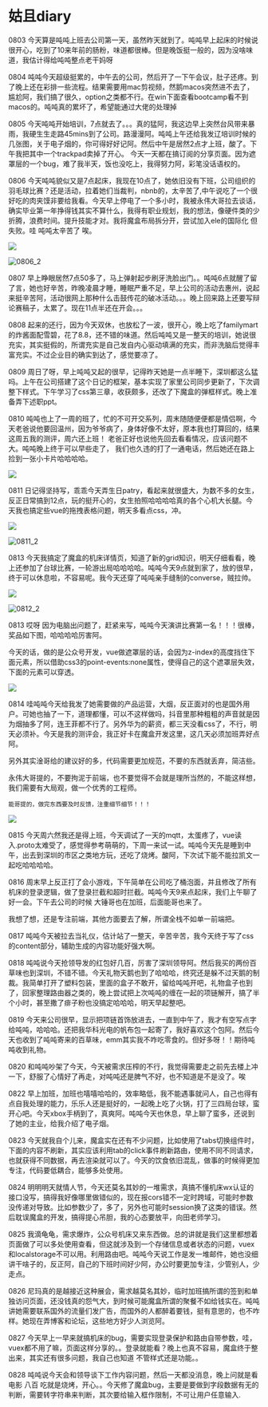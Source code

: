 # 姑且diary
0803 今天算是吨吨上班去公司第一天，虽然昨天就到了。吨吨早上起床的时候说很开心，吃到了10来年前的肠粉，味道都很棒。但是晚饭挺一般的，因为没啥味道，我估计得给吨吨整点老干妈呀

0804 吨吨今天超级挺累的，中午去的公司，然后开了一下午会议，肚子还疼。到了晚上还在彩排一些流程。结果需要用mac剪视频，然鹅macos突然进不去了，尴尬阿，我们搞了很久，option之类都不行。在win下面查看bootcamp看不到macos的。吨吨真的累坏了，希望能通过大佬的处理掉

0805 今天吨吨开始培训，7点就去了。。。真的猛阿，我这边早上突然台风带来暴雨，我硬生生走路45mins到了公司。路漫漫阿。吨吨上午还给我发辽培训时候的几张图，关于电子烟的，你可得好好记阿。然后中午是居然2点才上班，酸了。下午我把其中一个trackpad卖掉了开心。 今天一天都在搞订阅的分享页面。因为遮罩层的一个bug，难了我半天，饭也没吃上，我得努力阿，彩笔没话语权的。

0806 今天吨吨貌似又是7点起床，我现在10点了，她依旧没有下班，公司组织的羽毛球比赛？还是活动，拉着她们当裁判，nbnb的，太辛苦了,中午说吃了一个很好吃的肉夹馍非要给我看。今天早上停电了一个多小时，我被永伟大哥拉去谈话，确实毕业第一年挣得钱其实不算什么，我得有职业规划，我的想法，像硬件类的少折腾，浪费时间。提升技能才对。我将魔盒布局拆分开，尝试加入ele的国际化 但失败。哇 吨吨太辛苦了 唉。

![](./img/0806.jpg)

![0806_2](./img/0806_2.jpg)

0807 早上睁眼居然7点50多了，马上弹射起步刷牙洗脸出门。。吨吨6点就醒了留了言，她也好辛苦，昨晚凌晨才睡，睡眠严重不足，早上公司的活动去惠州，说起来挺辛苦阿，活动很网上那种什么击鼓传花的破冰活动。。。晚上回来路上还要写辩论赛稿子，太累了。现在11点半还在开会。。。

0808 起来的还行，因为今天双休，也放松了一波，很开心，晚上吃了familymart的炸酱面配雪碧，花了8.8，还不错的味道。然后吨吨又是一整天的培训，她说很充实，其实挺假的，所谓充实是自己发自内心驱动填满的充实，而非洗脑后觉得丰富充实。不过企业目的确实到达了，感觉要凉了。

0809 周日了呀，早上吨吨又起的很早，记得昨天她是一点半睡下，深圳都这么猛吗。上午在公司搭建了这个日记的框架，基本实现了家里公司同步更新了，下次调整下样式。下午学习了css第三章，收获颇多，还改了下魔盒的弹框样式。晚上准备弄下述职ppt。

0810 吨吨也上了一周的班了，忙的不可开交系列，周末随随便便都是情侣啊，今天老爸说他要回温州，因为爷爷病了，身体好像不太好，原本我也打算回的，结果这周五我的测评，周六还上班！ 老爸正好也说他先回去看看情况，应该问题不大。吨吨晚上终于可以早些走了， 我们也久违的打了一通电话，然后她还在路上捡到一张小卡片哈哈哈哈。

![](./img/0810.jpg)

0811 日记得坚持写，乖乖今天弄生日patry，看起来就很盛大，为数不多的女生，反正日常搞到12点，玩的挺开心的，女生拍照哈哈哈哈真的各个心机大长腿。今天我也搞定些vue的拖拽表格问题，明天多看点css，冲。

![](./img/0811.jpg)

![0811_2](./img/0811_2.jpg)



0813 今天我搞定了魔盒的机床详情页，知道了新的grid知识，明天仔细看看，晚上还参加了台球比赛，一轮游出局哈哈哈哈。吨吨今天9点就到家了，放的很早，终于可以休息啦，不容易呢。我今天还穿了吨吨亲手缝制的converse，贼拉帅。

![](F:\code\mydiary\docs\diary\img\0812.jpg)

![0812_2](F:\code\mydiary\docs\diary\img\0812_2.jpg)

0813 哎呀 因为电脑出问题了，赶紧来写，吨吨今天演讲比赛第一名！！！很棒，奖品如下图，哈哈哈哈厉害阿。

今天的话，做的是公众号开发，vue做遮罩层的话，会因为z-index的高度挡住下面元素，所以借助css3的point-events:none属性，使得自己的这个遮罩层失效，下面的元素可以穿透。

![](./img/0813.jpg)

0814 哇吨吨今天给我发了她需要做的产品运营，大烟，反正面对的也是国外用户。可她也抽了一下，道理都懂，可以不这样做吗，抖音里那种粗粗的声音就是因为烟抽多了阿，连王菲都不行了。另外华为的薪资，都三天没看css了，不行，明天必须补。今天是我的测评会，我正好卡在魔盒开发这里，这几天必须加班弄好点阿。

​	另外其实淦哥给的建议好的多，代码需要更加规范，不要的东西就丢弃，简洁些。

​	永伟大哥提的，不要拘泥于前端，也不要觉得不会就是理所当然的，不能这样想，我们需要有大局观，做一个优秀的工程师。

    能哥提的，做完东西要及时反馈，注重细节细节！！！

![](./img/0814.jpg)



0815 今天周六然我还是得上班，今天调试了一天的mqtt，太蛋疼了，vue读入.proto太难受了，感觉得参考萌萌的，下周一来试一试。吨吨今天先是睡到中午，出去到深圳的市区之类地方玩，还吃了烧烤。酸阿，下次试下能不能拉凯文一起吃哈哈哈哈。



0816 周末早上反正打了会小游戏，下午简单在公司吃了桶泡面，并且修改了所有机床的登录逻辑，做了登录拦截和超时拦截。吨吨今天9来点起床，我们上午聊了好一会。下午去公司的时候 大锤哥也在加班，后面能哥也来了。

我想了想，还是专注前端，其他方面要去了解，所谓全栈不如单一前端把。

0817 吨吨今天被拉去当礼仪，估计站了一整天，辛苦辛苦，我今天终于写了css的content部分，辅助生成的内容功能好强大啊。

0818 吨吨说今天抢领导发的红包好几百，厉害了深圳领导阿。然后我买的两份百草味也到深圳，不错不错。今天礼物天鹅也到了哈哈哈，终究还是躲不过天鹅的制裁。我简单打开了塑料包装，里面的盒子不敢开，留给吨吨开吧，礼物盒子也到了，回家整理路由器之类的，晚上尝试把上次吨吨的缠在一起的项链解开，搞了半个小时，甚至撒了痱子粉也没搞定哈哈哈，明天早起整吧。

0819 今天来公司很早，显示把项链首饰放进去，一直到中午了，我才有空写点字给吨吨，哈哈哈。还把我华科光电的帆布包一起寄了，我好喜欢这个包阿。然后今天也收到了吨吨寄来的百草味，emm其实我不咋吃零食的。但好多呀！！期待吨吨收到礼物。

0820 和吨吨吵架了今天，今天被需求压榨的不行，我觉得需要走之前先去楼上冲一下，舒服了心情好了再走，对吨吨还是脾气不好，也不知道是不是没了。唉

0822 早上加班，加班也嘻嘻哈哈的，效率略低，我不能遇事就问人，自己也得有点自我处理的能力，乐乐人还是挺好的，一起晚上吃了火锅，打了三四局台球，蛮开心吧。今天xbox手柄到了，真爽阿。吨吨今天也休息，早上聊了蛮多，还说到了她的主业，给我介绍了电子烟。

0823 今天就我自个儿来，魔盒实在还有不少问题，比如使用了tabs切换组件时，下面的内容不刷新，其实应该利用tab的click事件刷新路由，使用不同不同请求，也就获得不同数据，再去渲染就可以了。今天的饮食依旧混乱，做事的时候得更加专注，代码要低耦合，能够多处使用。

0824 明明明天就情人节，今天还莫名其妙的一堆需求，真搞不懂机床wx认证的接口没写，搞得我好像哪里做错似的，现在报cors错不一定时跨域，可能时参数没传递对导致。比如参数少了，多了，另外也可能时session换了这类的错误。然后耽误魔盒的开发，搞得提心吊胆，我的心态要放平，向田老师学习。

0825 我滴龟龟，需求爆炸，公众号机床又来东西做。总的讲就是我们这里都想着页面做了可以多处使用查看，但这就涉及到一个存储信息或者状态的问题，vuex和localstorage不可以用。利用路由吧。吨吨今天说工作是发一堆邮件，她也没细讲干啥子的，反正阿，自己的下班时间好少阿，办公时要更加专注，少管别人，少走点。

0826 尼玛真的是越接近这种展会，需求越莫名其妙，临时加班搞所谓的签到和单独访问页面，还没钱真的怨气大，到时候可能魔盒所谓的聚餐不如给钱实在。吨吨讲她需要联系国外的流量们发广告，而国外的人都醉着要钱，挺有意思的，也不咋样。她现在弄博客和论坛，这些地方好少人浏览阿。

0827 今天早上一早来就搞机床的bug，需要实现登录保护和路由自带参数，哇，vuex都不用了嘛，页面这样分享的。。登录就能看？晚上也真不容易，魔盒终于整出来，其实还有很多问题，我自己也知道 不管样式还是功能。。

0828 吨吨说今天会和领导谈下工作内容问题，然后一天都没消息，晚上问就是看电影 八百 吃就是烧烤，开心。。今天修了魔盒bug，主要是要做到字段数据有无的判断，需要转字符串来判断，其次要给输入框作限制，不可让用户任意输入.
